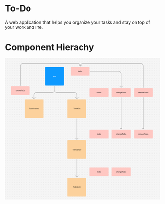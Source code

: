 # To-Do

A web application that helps you organize your tasks and stay on top of your work and life.

# Component Hierachy

![alt text](image.png)
